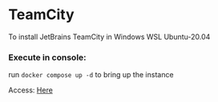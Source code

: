 # TeamCity
To install JetBrains TeamCity in Windows WSL Ubuntu-20.04

### Execute in console:

run `docker compose up -d` to bring up the instance

Access: [Here](http://localhost:8112/)

